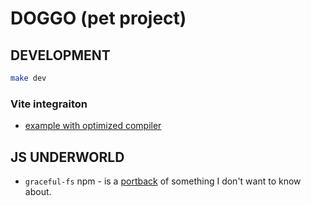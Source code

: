 # DOGGO (pet project)



## DEVELOPMENT


```bash
make dev
```

### Vite integraiton

- [example with optimized compiler](https://github.com/hmsk/vite-plugin-elm/blob/main/example/package.json)


## JS UNDERWORLD 

- `graceful-fs` npm - is a [portback](https://stackoverflow.com/a/58394828) of something I don't want to know about. 
